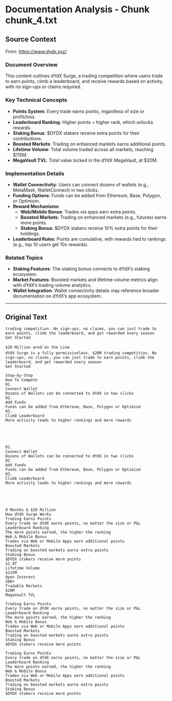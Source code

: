 # Documentation Analysis - Chunk chunk_4.txt

## Source Context
*From: https://www.dydx.xyz/*

### Document Overview  
This content outlines dYdX Surge, a trading competition where users trade to earn points, climb a leaderboard, and receive rewards based on activity, with no sign-ups or claims required.  

### Key Technical Concepts  
- **Points System**: Every trade earns points, regardless of size or profit/loss.  
- **Leaderboard Ranking**: Higher points = higher rank, which unlocks rewards.  
- **Staking Bonus**: $DYDX stakers receive extra points for their contributions.  
- **Boosted Markets**: Trading on enhanced markets earns additional points.  
- **Lifetime Volume**: Total volume traded across all markets, reaching $115M.  
- **MegaVault TVL**: Total value locked in the dYdX MegaVault, at $20M.  

### Implementation Details  
- **Wallet Connectivity**: Users can connect dozens of wallets (e.g., MetaMask, WalletConnect) in two clicks.  
- **Funding Options**: Funds can be added from Ethereum, Base, Polygon, or Optimism.  
- **Reward Mechanisms**:  
  - **Web/Mobile Bonus**: Trades via apps earn extra points.  
  - **Boosted Markets**: Trading on enhanced markets (e.g., futures) earns more points.  
  - **Staking Bonus**: $DYDX stakers receive 10% extra points for their holdings.  
- **Leaderboard Rules**: Points are cumulative, with rewards tied to rankings (e.g., top 10 users get 10x rewards).  

### Related Topics  
- **Staking Features**: The staking bonus connects to dYdX’s staking ecosystem.  
- **Market Features**: Boosted markets and lifetime volume metrics align with dYdX’s trading volume analytics.  
- **Wallet Integration**: Wallet connectivity details may reference broader documentation on dYdX’s app ecosystem.

---

## Original Text
```
trading competition. No sign-ups, no claims, you can just trade to earn points, climb the leaderboard, and get rewarded every season
Get Started

$20 Million areâ¨on the Line
dYdX Surge is a fully permissionless, $20M trading competition. No sign-ups, no claims, you can just trade to earn points, climb the leaderboard, and get rewarded every season
Get Started

Step-by-Step
How To Compete
01.
Connect Wallet
Dozens of Wallets can be connected to dYdX in two clicks
02.
Add Funds
Funds can be added from Ethereum, Base, Polygon or Optimism
03.
Climb Leaderboard
More activity leads to higher rankings and more rewards





01.
Connect Wallet
Dozens of Wallets can be connected to dYdX in two clicks
02.
Add Funds
Funds can be added from Ethereum, Base, Polygon or Optimism
03.
Climb Leaderboard
More activity leads to higher rankings and more rewards





9 Months & $20 Million
How dYdX Surge Works
Trading Earns Points
Every trade on dYdX earns points, no matter the size or P&L
Leaderboard Ranking
The more points earned, the higher the ranking
Web & Mobile Bonus
Trades via Web or Mobile Apps earn additional points
Boosted Markets
Trading on boosted markets earns extra points
Staking Bonus
$DYDX stakers receive more points
$1.4T
Lifetime Volume
$115M
Open Interest
200+
Tradable Markets
$20M
MegaVault TVL

Trading Earns Points
Every trade on dYdX earns points, no matter the size or P&L
Leaderboard Ranking
The more points earned, the higher the ranking
Web & Mobile Bonus
Trades via Web or Mobile Apps earn additional points
Boosted Markets
Trading on boosted markets earns extra points
Staking Bonus
$DYDX stakers receive more points

Trading Earns Points
Every trade on dYdX earns points, no matter the size or P&L
Leaderboard Ranking
The more points earned, the higher the ranking
Web & Mobile Bonus
Trades via Web or Mobile Apps earn additional points
Boosted Markets
Trading on boosted markets earns extra points
Staking Bonus
$DYDX stakers receive more points

```